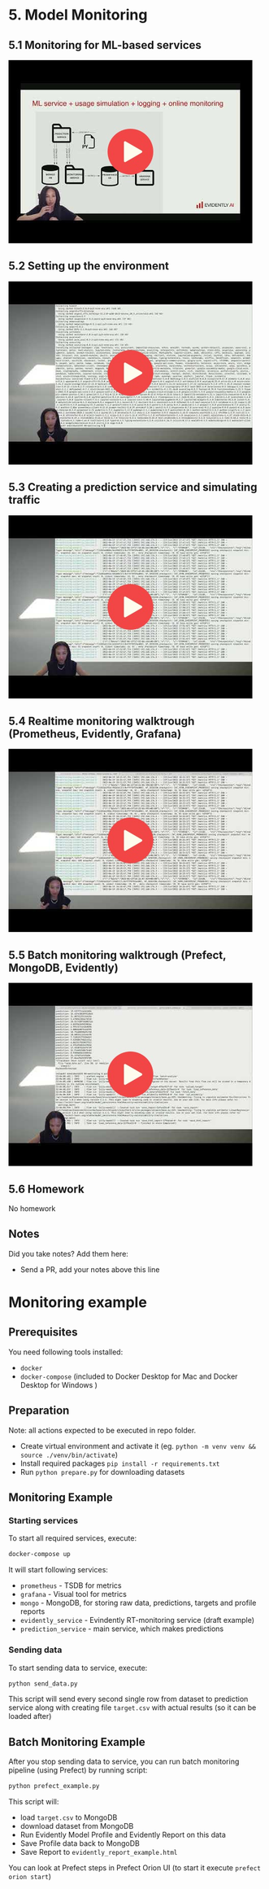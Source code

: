 # 5. Model Monitoring

## 5.1 Monitoring for ML-based services

<a href="https://www.youtube.com/watch?v=gMiT11Bp05A&list=PL3MmuxUbc_hIUISrluw_A7wDSmfOhErJK">
  <img src="images/thumbnail-5-01.jpg">
</a>



## 5.2 Setting up the environment

<a href="https://www.youtube.com/watch?v=VkkpVXW53bo&list=PL3MmuxUbc_hIUISrluw_A7wDSmfOhErJK">
  <img src="images/thumbnail-5-02.jpg">
</a>



## 5.3 Creating a prediction service and simulating traffic

<a href="https://www.youtube.com/watch?v=umQ3Mo5G1o8&list=PL3MmuxUbc_hIUISrluw_A7wDSmfOhErJK">
  <img src="images/thumbnail-5-03.jpg">
</a>



## 5.4 Realtime monitoring walktrough (Prometheus, Evidently, Grafana)

<a href="https://www.youtube.com/watch?v=r_m4VFEJ8yY&list=PL3MmuxUbc_hIUISrluw_A7wDSmfOhErJK">
  <img src="images/thumbnail-5-04.jpg">
</a>



## 5.5 Batch monitoring walktrough (Prefect, MongoDB, Evidently)

<a href="https://www.youtube.com/watch?v=KefdYuue_FE&list=PL3MmuxUbc_hIUISrluw_A7wDSmfOhErJK">
  <img src="images/thumbnail-5-05.jpg">
</a>



## 5.6 Homework

No homework 


## Notes

Did you take notes? Add them here:

* Send a PR, add your notes above this line



# Monitoring example

## Prerequisites

You need following tools installed:
- `docker`
- `docker-compose` (included to Docker Desktop for Mac and Docker Desktop for Windows )

## Preparation

Note: all actions expected to be executed in repo folder.

- Create virtual environment and activate it (eg. `python -m venv venv && source ./venv/bin/activate`)
- Install required packages `pip install -r requirements.txt`
- Run `python prepare.py` for downloading datasets

## Monitoring Example

### Starting services

To start all required services, execute:
```bash
docker-compose up
```

It will start following services:
- `prometheus` - TSDB for metrics
- `grafana` - Visual tool for metrics
- `mongo` - MongoDB, for storing raw data, predictions, targets and profile reports
- `evidently_service` - Evindently RT-monitoring service (draft example)
- `prediction_service` - main service, which makes predictions

### Sending data

To start sending data to service, execute:
```bash
python send_data.py
```

This script will send every second single row from dataset to prediction service along with creating file `target.csv` with actual results (so it can be loaded after)

## Batch Monitoring Example

After you stop sending data to service, you can run batch monitoring pipeline (using Prefect) by running script:

```bash
python prefect_example.py
```

This script will:
- load `target.csv` to MongoDB
- download dataset from MongoDB
- Run Evidently Model Profile and Evidently Report on this data
- Save Profile data back to MongoDB
- Save Report to `evidently_report_example.html`

You can look at Prefect steps in Prefect Orion UI
(to start it execute `prefect orion start`)
